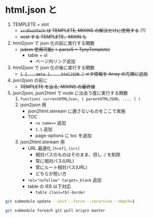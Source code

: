 # html.json と

1. TEMPLETE + slot
   * ~~`srcRootPath` は TEMPLETE, MIXINS の解決だけに使用する~~ (?)
   * ~~nest する TEMPLETE、MIXIN も~~
2. html2json で json 化の前に実行する関数
   * ~~jsdom 使用可能(-> parse5 + TynyTemplete)~~
     * table + ol
       * ページ内リンク追加
3. html2json で json 化の後に実行する関数
   * ~~`[ { ...meta }, ...htmlJSON ]` メタ情報を Array の先頭に追加~~
4. json2json の前に
   * ~~TEMPLETE を辿る, MIXINS の最終値~~
4. json2json, json2html で node に出会う度に実行する関数
   1. `function( currentHTMLJson, [ parentHTMLJSON, .... ] )`
   2. json2json 用
      * json2html.steream に適さないものをここで実施
      * TOC
        * `<a name=>` 追加
        * `1.1` 追加
        * page-options に toc を追加
   3. json2html.steream 用
      * URL 最適化 `[href]`, `[src]`
        * 相対パスのものはそのまま、但し ./ を削除
        * 常に相対パス(URL)
        * 常にルート相対パス(URL)
        * どちらか短い方
      * `rel="nofollow" target=_blank` 追加
      * table の IE6 以下対応
        * `table class=tbl-border`

~~~sh
git submodule update --init --force --recursive --depth=1

git submodule foreach git pull origin master
~~~